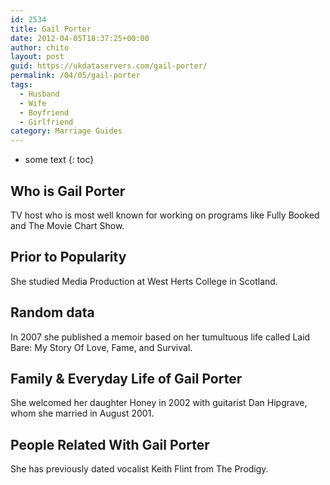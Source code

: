 ```yaml
---
id: 2534
title: Gail Porter
date: 2012-04-05T18:37:25+00:00
author: chito
layout: post
guid: https://ukdataservers.com/gail-porter/
permalink: /04/05/gail-porter
tags:
  - Husband
  - Wife
  - Boyfriend
  - Girlfriend
category: Marriage Guides
---
```


* some text
{: toc}


## Who is  Gail Porter
                  
                  
                  
TV host who is most well known for working on programs like Fully Booked and The Movie Chart Show.
                  
                
                
                
## Prior to Popularity 
                  
                  
                  
She studied Media Production at West Herts College in Scotland.
                  
                
                
                
## Random data 
                  
                  
                  
In 2007 she published a memoir based on her tumultuous life called Laid Bare: My Story Of Love, Fame, and Survival.
                  
                
                
                
## Family & Everyday Life of Gail Porter
                  
                  
                  
She welcomed her daughter Honey in 2002 with guitarist Dan Hipgrave, whom she married in August 2001.
                  
                
                
                
## People Related With  Gail Porter
                  
                  
                  
She has previously dated vocalist Keith Flint from The Prodigy.
                  
                
              
            
          
          
          
    
    
  
